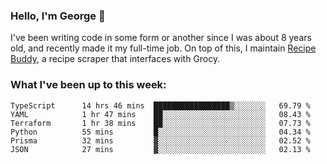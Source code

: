 ### Hello, I'm George 👋

I've been writing code in some form or another since I was about 8 years old, and recently made it my full-time job. On top of this, I maintain [Recipe Buddy](https://github.com/georgegebbett/recipe-buddy), a recipe scraper that interfaces with Grocy.  

<!--
**georgegebbett/georgegebbett** is a ✨ _special_ ✨ repository because its `README.md` (this file) appears on your GitHub profile.

Here are some ideas to get you started:

- 🔭 I’m currently working on ...
- 🌱 I’m currently learning ...
- 👯 I’m looking to collaborate on ...
- 🤔 I’m looking for help with ...
- 💬 Ask me about ...
- 📫 How to reach me: ...
- 😄 Pronouns: ...
- ⚡ Fun fact: ...
-->

### What I've been up to this week:
<!--START_SECTION:waka-->

```text
TypeScript      14 hrs 46 mins  █████████████████▒░░░░░░░   69.79 %
YAML            1 hr 47 mins    ██░░░░░░░░░░░░░░░░░░░░░░░   08.43 %
Terraform       1 hr 38 mins    ██░░░░░░░░░░░░░░░░░░░░░░░   07.73 %
Python          55 mins         █░░░░░░░░░░░░░░░░░░░░░░░░   04.34 %
Prisma          32 mins         ▓░░░░░░░░░░░░░░░░░░░░░░░░   02.52 %
JSON            27 mins         ▓░░░░░░░░░░░░░░░░░░░░░░░░   02.13 %
```

<!--END_SECTION:waka-->
